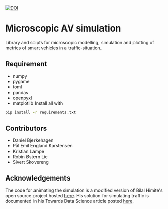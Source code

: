 [![DOI](https://zenodo.org/badge/457325425.svg)](https://zenodo.org/badge/latestdoi/457325425)

# Microscopic AV simulation
Library and scipts for microscopic modelling, simulation and plotting of metrics of smart vehicles in a traffic-situation.

## Requirement
- numpy
- pygame
- toml
- pandas
- openpyxl
- matplotlib
Install all with 
```bash
pip install -r requirements.txt
```

## Contributors
- Daniel Bjerkehagen
- Pål Emil England Karstensen
- Kristian Lampe
- Robin Østern Lie
- Sivert Skovereng

## Acknowledgements
The code for animating the simulation is a modified version of Bilal Himite's open source project hosted [here](https://github.com/BilHim/trafficSimulator). His solution for simulating traffic is documented in his Towards Data Science article posted [here](https://towardsdatascience.com/simulating-traffic-flow-in-python-ee1eab4dd20f).
